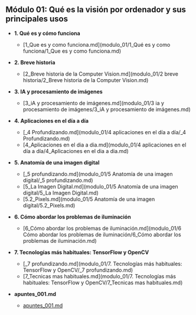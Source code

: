 ## Módulo 01: Qué es la visión por ordenador y sus principales usos 

- **1. Qué es y cómo funciona**
  - [1_Que es y como funciona.md](modulo_01/1_Qué es y como funciona/1_Que es y como funciona.md)

- **2. Breve historia**
  - [2_Breve historia de la Computer Vision.md](modulo_01/2 breve historia/2_Breve historia de la Computer Vision.md)

- **3. IA y procesamiento de imágenes**
  - [3_iA y procesamiento de imágenes.md](modulo_01/3 ia y procesamiento de imágenes/3_iA y procesamiento de imágenes.md)

- **4. Aplicaciones en el día a día**
  - [_4 Profundizando.md](modulo_01/4 aplicaciones en el día a día/_4 Profundizando.md)
  - [4_Aplicaciones en el dia a dia.md](modulo_01/4 aplicaciones en el día a día/4_Aplicaciones en el dia a dia.md)

- **5. Anatomía de una imagen digital**
  - [_5 profundizando.md](modulo_01/5 Anatomía de una imagen digital/_5 profundizando.md)
  - [5_La Imagen Digital.md](modulo_01/5 Anatomía de una imagen digital/5_La Imagen Digital.md)
  - [5.2_Pixels.md](modulo_01/5 Anatomía de una imagen digital/5.2_Pixels.md)

- **6. Cómo abordar los problemas de iluminación**
  - [6_Cómo abordar los problemas de iluminación.md](modulo_01/6 Cómo abordar los problemas de iluminación/6_Cómo abordar los problemas de iluminación.md)

- **7. Tecnologías más habituales: TensorFlow y OpenCV**
  - [_7 profundizando.md](modulo_01/7. Tecnologías más habituales: TensorFlow y OpenCV/_7 profundizando.md)
  - [7_Tecnicas mas habituales.md](modulo_01/7. Tecnologías más habituales: TensorFlow y OpenCV/7_Tecnicas mas habituales.md)

- **apuntes_001.md**
  - [apuntes_001.md](modulo_01/apuntes_001.md)
